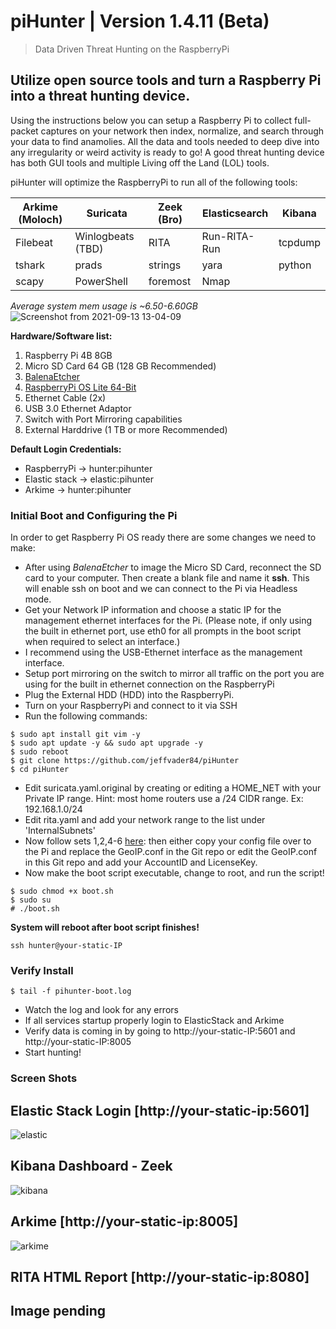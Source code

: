 
# piHunter | Version 1.4.11 (Beta)
> Data Driven Threat Hunting on the RaspberryPi

## Utilize open source tools and turn a Raspberry Pi into a threat hunting device.

Using the instructions below you can setup a Raspberry Pi to collect full-packet captures on your network then index, normalize, and search through your data to find anamolies.  All the data and tools needed to deep dive into any irregularity or weird activity is ready to go!  A good threat hunting device has both GUI tools and multiple Living off the Land (LOL) tools.  

piHunter will optimize the RaspberryPi to run all of the following tools:

| Arkime (Moloch)  | Suricata | Zeek (Bro) | Elasticsearch | Kibana  |
| ------------- | ------------- | ------------- | ------------- | ------------- |
| Filebeat | Winlogbeats (TBD)  | RITA  | Run-RITA-Run | tcpdump |
| tshark | prads | strings | yara | python |
| scapy | PowerShell | foremost | Nmap |


*Average system mem usage is ~6.50-6.60GB*![Screenshot from 2021-09-13 13-04-09](https://user-images.githubusercontent.com/22893767/133081292-6701d0d7-3a80-4423-863c-80bc48f6fafa.png)

**Hardware/Software list:**
1. Raspberry Pi 4B 8GB
2. Micro SD Card 64 GB (128 GB Recommended)
3. [BalenaEtcher](https://www.balena.io/etcher/)
4. [RaspberryPi OS Lite 64-Bit](https://downloads.raspberrypi.org/raspios_lite_arm64/images/)
5. Ethernet Cable (2x)
6. USB 3.0 Ethernet Adaptor
7. Switch with Port Mirroring capabilities
9. External Harddrive (1 TB or more Recommended) 

**Default Login Credentials:**
- RaspberryPi -> hunter:pihunter
- Elastic stack -> elastic:pihunter
- Arkime -> hunter:pihunter

### Initial Boot and Configuring the Pi

In order to get Raspberry Pi OS ready there are some changes we need to make:  
* After using *BalenaEtcher* to image the Micro SD Card, reconnect the SD card to your computer. Then create a blank file and name it **ssh**.  This will enable ssh on boot and we can connect to the Pi via Headless mode.
* Get your Network IP information and choose a static IP for the management ethernet interfaces for the Pi. (Please note, if only using the built in ethernet port, use eth0 for all prompts in the boot script when required to select an interface.)
* I recommend using the USB-Ethernet interface as the management interface.
* Setup port mirroring on the switch to mirror all traffic on the port you are using for the built in ethernet connection on the RaspberryPi
* Plug the External HDD (HDD) into the RaspberryPi.  
* Turn on your RaspberryPi and connect to it via SSH
* Run the following commands:
```
$ sudo apt install git vim -y
$ sudo apt update -y && sudo apt upgrade -y
$ sudo reboot
$ git clone https://github.com/jeffvader84/piHunter
$ cd piHunter
```
 * Edit suricata.yaml.original by creating or editing a HOME_NET with your Private IP range.  Hint: most home routers use a /24 CIDR range.  Ex: 192.168.1.0/24
 * Edit rita.yaml and add your network range to the list under 'InternalSubnets'
 * Now follow sets 1,2,4-6 [here](https://arkime.com/faq#maxmind): then either copy your config file over to the Pi and replace the GeoIP.conf in the Git repo or edit the GeoIP.conf in this Git repo and add your AccountID and LicenseKey. 
 * Now make the boot script executable, change to root, and run the script!
```
$ sudo chmod +x boot.sh
$ sudo su
# ./boot.sh
```
**System will reboot after boot script finishes!**

```
ssh hunter@your-static-IP
```

### Verify Install
```
$ tail -f pihunter-boot.log
```
* Watch the log and look for any errors
* If all services startup properly login to ElasticStack and Arkime
* Verify data is coming in by going to http://your-static-IP:5601 and http://your-static-IP:8005
* Start hunting!

### Screen Shots

## Elastic Stack Login [http://your-static-ip:5601]
![elastic](https://user-images.githubusercontent.com/22893767/134586340-442d4704-6e17-4e47-964c-0f03f7afd023.PNG)

## Kibana Dashboard - Zeek
![kibana](https://user-images.githubusercontent.com/22893767/134586370-148bb6c7-4021-4e5a-aa6a-63fd0f98947d.PNG)

## Arkime [http://your-static-ip:8005]
![arkime](https://user-images.githubusercontent.com/22893767/134586405-4b1b60c9-665a-4539-a1ab-478c388c8d38.PNG)

## RITA HTML Report [http://your-static-ip:8080]
## Image pending

